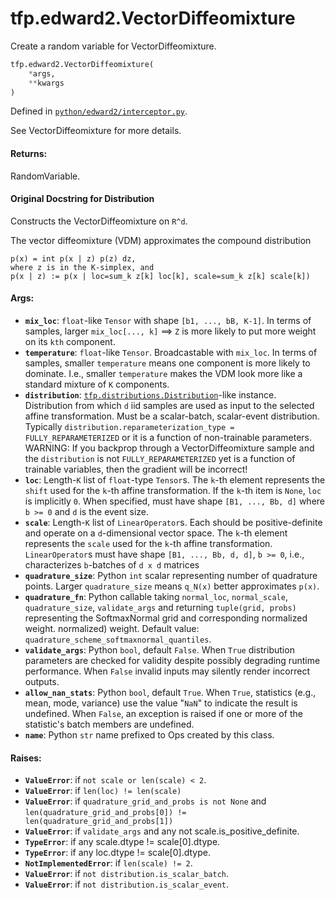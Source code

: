<div itemscope itemtype="http://developers.google.com/ReferenceObject">
<meta itemprop="name" content="tfp.edward2.VectorDiffeomixture" />
<meta itemprop="path" content="Stable" />
</div>

# tfp.edward2.VectorDiffeomixture

Create a random variable for VectorDiffeomixture.

``` python
tfp.edward2.VectorDiffeomixture(
    *args,
    **kwargs
)
```



Defined in [`python/edward2/interceptor.py`](https://github.com/tensorflow/probability/tree/master/tensorflow_probability/python/edward2/interceptor.py).

<!-- Placeholder for "Used in" -->

See VectorDiffeomixture for more details.

#### Returns:
RandomVariable.


#### Original Docstring for Distribution

Constructs the VectorDiffeomixture on `R^d`.

The vector diffeomixture (VDM) approximates the compound distribution

```none
p(x) = int p(x | z) p(z) dz,
where z is in the K-simplex, and
p(x | z) := p(x | loc=sum_k z[k] loc[k], scale=sum_k z[k] scale[k])
```

#### Args:

* <b>`mix_loc`</b>: `float`-like `Tensor` with shape `[b1, ..., bB, K-1]`.
  In terms of samples, larger `mix_loc[..., k]` ==>
  `Z` is more likely to put more weight on its `kth` component.
* <b>`temperature`</b>: `float`-like `Tensor`. Broadcastable with `mix_loc`.
  In terms of samples, smaller `temperature` means one component is more
  likely to dominate.  I.e., smaller `temperature` makes the VDM look more
  like a standard mixture of `K` components.
* <b>`distribution`</b>: <a href="../../tfp/distributions/Distribution.md"><code>tfp.distributions.Distribution</code></a>-like instance. Distribution
  from which `d` iid samples are used as input to the selected affine
  transformation. Must be a scalar-batch, scalar-event distribution.
  Typically `distribution.reparameterization_type = FULLY_REPARAMETERIZED`
  or it is a function of non-trainable parameters. WARNING: If you
  backprop through a VectorDiffeomixture sample and the `distribution`
  is not `FULLY_REPARAMETERIZED` yet is a function of trainable variables,
  then the gradient will be incorrect!
* <b>`loc`</b>: Length-`K` list of `float`-type `Tensor`s. The `k`-th element
  represents the `shift` used for the `k`-th affine transformation.  If
  the `k`-th item is `None`, `loc` is implicitly `0`.  When specified,
  must have shape `[B1, ..., Bb, d]` where `b >= 0` and `d` is the event
  size.
* <b>`scale`</b>: Length-`K` list of `LinearOperator`s. Each should be
  positive-definite and operate on a `d`-dimensional vector space. The
  `k`-th element represents the `scale` used for the `k`-th affine
  transformation. `LinearOperator`s must have shape `[B1, ..., Bb, d, d]`,
  `b >= 0`, i.e., characterizes `b`-batches of `d x d` matrices
* <b>`quadrature_size`</b>: Python `int` scalar representing number of
  quadrature points.  Larger `quadrature_size` means `q_N(x)` better
  approximates `p(x)`.
* <b>`quadrature_fn`</b>: Python callable taking `normal_loc`, `normal_scale`,
  `quadrature_size`, `validate_args` and returning `tuple(grid, probs)`
  representing the SoftmaxNormal grid and corresponding normalized weight.
  normalized) weight.
  Default value: `quadrature_scheme_softmaxnormal_quantiles`.
* <b>`validate_args`</b>: Python `bool`, default `False`. When `True` distribution
  parameters are checked for validity despite possibly degrading runtime
  performance. When `False` invalid inputs may silently render incorrect
  outputs.
* <b>`allow_nan_stats`</b>: Python `bool`, default `True`. When `True`,
  statistics (e.g., mean, mode, variance) use the value "`NaN`" to
  indicate the result is undefined. When `False`, an exception is raised
  if one or more of the statistic's batch members are undefined.
* <b>`name`</b>: Python `str` name prefixed to Ops created by this class.


#### Raises:

* <b>`ValueError`</b>: if `not scale or len(scale) < 2`.
* <b>`ValueError`</b>: if `len(loc) != len(scale)`
* <b>`ValueError`</b>: if `quadrature_grid_and_probs is not None` and
  `len(quadrature_grid_and_probs[0]) != len(quadrature_grid_and_probs[1])`
* <b>`ValueError`</b>: if `validate_args` and any not scale.is_positive_definite.
* <b>`TypeError`</b>: if any scale.dtype != scale[0].dtype.
* <b>`TypeError`</b>: if any loc.dtype != scale[0].dtype.
* <b>`NotImplementedError`</b>: if `len(scale) != 2`.
* <b>`ValueError`</b>: if `not distribution.is_scalar_batch`.
* <b>`ValueError`</b>: if `not distribution.is_scalar_event`.